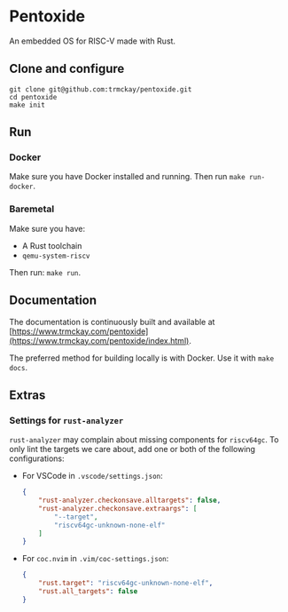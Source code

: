 # Pentoxide

An embedded OS for RISC-V made with Rust.

## Clone and configure

```
git clone git@github.com:trmckay/pentoxide.git
cd pentoxide
make init
```

## Run

### Docker

Make sure you have Docker installed and running. Then run `make run-docker`.

### Baremetal

Make sure you have:

* A Rust toolchain
* `qemu-system-riscv`

Then run: `make run`.

## Documentation

The documentation is continuously built and available at
[https://www.trmckay.com/pentoxide](https://www.trmckay.com/pentoxide/index.html).

The preferred method for building locally is with Docker. Use it with `make docs`.

## Extras

### Settings for `rust-analyzer`

`rust-analyzer` may complain about missing components for `riscv64gc`. To only lint
the targets we care about, add one or both of the following configurations:

* For VSCode in `.vscode/settings.json`:

  ```json
  {
      "rust-analyzer.checkonsave.alltargets": false,
      "rust-analyzer.checkonsave.extraargs": [
          "--target",
          "riscv64gc-unknown-none-elf"
      ]
  }
  ```

* For `coc.nvim` in `.vim/coc-settings.json`:

  ```json
  {
      "rust.target": "riscv64gc-unknown-none-elf",
      "rust.all_targets": false
  }
  ```
